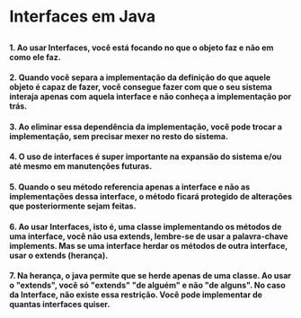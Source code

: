 # Interfaces em Java
##
#### 1. Ao usar Interfaces, você está focando no que o objeto faz e não em como ele faz.
#### 2. Quando você separa a implementação da definição do que aquele objeto é capaz de fazer, você consegue fazer com que o seu sistema interaja apenas com aquela interface e não conheça a implementação por trás.
#### 3. Ao eliminar essa dependência da implementação, você pode trocar a implementação, sem precisar mexer no resto do sistema.
#### 4. O uso de interfaces é super importante na expansão do sistema e/ou até mesmo em manutenções futuras.
#### 5. Quando o seu método referencia apenas a interface e não as implementações dessa interface, o método ficará protegido de alterações que posteriormente sejam feitas.
#### 6. Ao usar Interfaces, isto é, uma classe implementando os métodos de uma interface, você não usa extends, lembre-se de usar a palavra-chave implements. Mas se uma interface herdar os métodos de outra interface, usar o extends (herança).
#### 7. Na herança, o java permite que se herde apenas de uma classe. Ao usar o "extends", você só "extends" "de alguém" e não "de alguns". No caso da Interface, não existe essa restrição. Você pode implementar de quantas interfaces quiser.